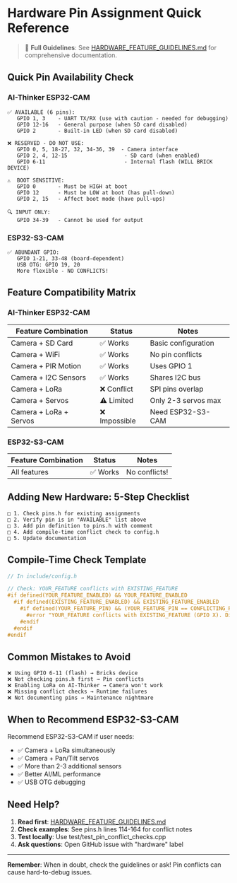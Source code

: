 # Hardware Pin Assignment Quick Reference

> 📖 **Full Guidelines**: See [HARDWARE_FEATURE_GUIDELINES.md](HARDWARE_FEATURE_GUIDELINES.md) for comprehensive documentation.

## Quick Pin Availability Check

### AI-Thinker ESP32-CAM

```
✅ AVAILABLE (6 pins):
   GPIO 1, 3    - UART TX/RX (use with caution - needed for debugging)
   GPIO 12-16   - General purpose (when SD card disabled)
   GPIO 2       - Built-in LED (when SD card disabled)

❌ RESERVED - DO NOT USE:
   GPIO 0, 5, 18-27, 32, 34-36, 39  - Camera interface
   GPIO 2, 4, 12-15                  - SD card (when enabled)
   GPIO 6-11                         - Internal flash (WILL BRICK DEVICE)

⚠️  BOOT SENSITIVE:
   GPIO 0       - Must be HIGH at boot
   GPIO 12      - Must be LOW at boot (has pull-down)
   GPIO 2, 15   - Affect boot mode (have pull-ups)

🔍 INPUT ONLY:
   GPIO 34-39   - Cannot be used for output
```

### ESP32-S3-CAM

```
✅ ABUNDANT GPIO:
   GPIO 1-21, 33-48 (board-dependent)
   USB OTG: GPIO 19, 20
   More flexible - NO CONFLICTS!
```

## Feature Compatibility Matrix

### AI-Thinker ESP32-CAM

| Feature Combination | Status | Notes |
|---------------------|--------|-------|
| Camera + SD Card | ✅ Works | Basic configuration |
| Camera + WiFi | ✅ Works | No pin conflicts |
| Camera + PIR Motion | ✅ Works | Uses GPIO 1 |
| Camera + I2C Sensors | ✅ Works | Shares I2C bus |
| Camera + LoRa | ❌ Conflict | SPI pins overlap |
| Camera + Servos | ⚠️ Limited | Only 2-3 servos max |
| Camera + LoRa + Servos | ❌ Impossible | Need ESP32-S3-CAM |

### ESP32-S3-CAM

| Feature Combination | Status | Notes |
|---------------------|--------|-------|
| All features | ✅ Works | No conflicts! |

## Adding New Hardware: 5-Step Checklist

```
□ 1. Check pins.h for existing assignments
□ 2. Verify pin is in "AVAILABLE" list above
□ 3. Add pin definition to pins.h with comment
□ 4. Add compile-time conflict check to config.h
□ 5. Update documentation
```

## Compile-Time Check Template

```cpp
// In include/config.h

// Check: YOUR_FEATURE conflicts with EXISTING_FEATURE
#if defined(YOUR_FEATURE_ENABLED) && YOUR_FEATURE_ENABLED
  #if defined(EXISTING_FEATURE_ENABLED) && EXISTING_FEATURE_ENABLED
    #if defined(YOUR_FEATURE_PIN) && (YOUR_FEATURE_PIN == CONFLICTING_PIN)
      #error "YOUR_FEATURE conflicts with EXISTING_FEATURE (GPIO X). Disable one or use ESP32-S3-CAM."
    #endif
  #endif
#endif
```

## Common Mistakes to Avoid

```
❌ Using GPIO 6-11 (flash) → Bricks device
❌ Not checking pins.h first → Pin conflicts
❌ Enabling LoRa on AI-Thinker → Camera won't work
❌ Missing conflict checks → Runtime failures
❌ Not documenting pins → Maintenance nightmare
```

## When to Recommend ESP32-S3-CAM

Recommend ESP32-S3-CAM if user needs:
- ✅ Camera + LoRa simultaneously
- ✅ Camera + Pan/Tilt servos
- ✅ More than 2-3 additional sensors
- ✅ Better AI/ML performance
- ✅ USB OTG debugging

## Need Help?

1. **Read first**: [HARDWARE_FEATURE_GUIDELINES.md](HARDWARE_FEATURE_GUIDELINES.md)
2. **Check examples**: See pins.h lines 114-164 for conflict notes
3. **Test locally**: Use test/test_pin_conflict_checks.cpp
4. **Ask questions**: Open GitHub issue with "hardware" label

---

**Remember**: When in doubt, check the guidelines or ask! Pin conflicts can cause hard-to-debug issues.
